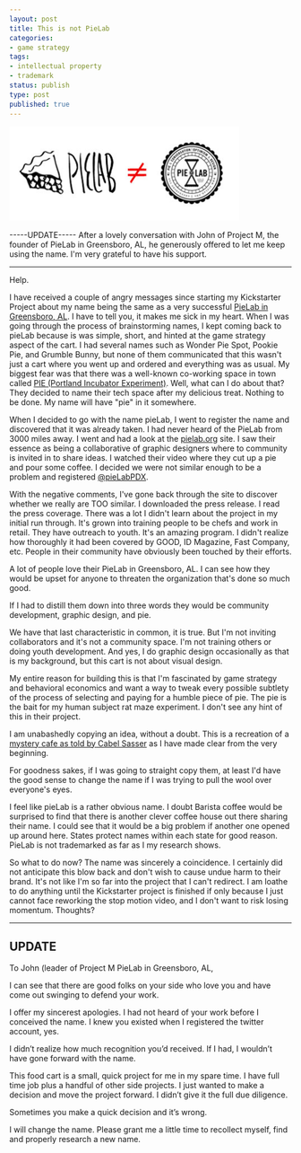 ```yaml
---
layout: post
title: This is not PieLab
categories:
- game strategy
tags:
- intellectual property
- trademark
status: publish
type: post
published: true
---
```

<img src="/img/pielab_controversy3.jpg" alt="pielab_controversy3" title="pielab_controversy3" width="410" height="168" class="aligncenter size-full wp-image-101" />

-----UPDATE-----
After a lovely conversation with John of Project M, the founder of PieLab in Greensboro, AL, he generously offered to let me keep using the name.  I'm very grateful to have his support.

-----------------

Help.

I have received a couple of angry messages since starting my Kickstarter Project about my name being the same as a very successful <a href="http://pielab.org">PieLab in Greensboro, AL</a>. I have to tell you, it makes me sick in my heart. When I was going through the process of brainstorming names, I kept coming back to pieLab because is was simple, short, and hinted at the game strategy aspect of the cart. I had several names such as Wonder Pie Spot, Pookie Pie, and Grumble Bunny, but none of them communicated that this wasn't just a cart where you went up and ordered and everything was as usual. My biggest fear was that there was a well-known co-working space in town called <a href="http://piepdx.com/">PIE (Portland Incubator Experiment)</a>. Well, what can I do about that? They decided to name their tech space after my delicious treat. Nothing to be done. My name will have "pie" in it somewhere.

When I decided to go with the name pieLab, I went to register the name and discovered that it was already taken. I had never heard of the PieLab from 3000 miles away. I went and had a look at the <a href="http://pielab.org">pielab.org</a> site. I saw their essence as being a collaborative of graphic designers where to community is invited in to share ideas. I watched their video where they cut up a pie and pour some coffee. I decided we were not similar enough to be a problem and registered <a href="http://twitter.com/pielabpdx">@pieLabPDX</a>.

With the negative comments, I've gone back through the site to discover whether we really are TOO similar. I downloaded the press release. I read the press coverage. There was a lot I didn't learn about the project in my initial run through. It's grown into training people to be chefs and work in retail. They have outreach to youth. It's an amazing program. I didn't realize how thoroughly it had been covered by GOOD, ID Magazine, Fast Company, etc. People in their community have obviously been touched by their efforts.

A lot of people love their PieLab in Greensboro, AL. I can see how they would be upset for anyone to threaten the organization that's done so much good.

If I had to distill them down into three words they would be community development, graphic design, and pie.

We have that last characteristic in common, it is true. But I'm not inviting collaborators and it's not a community space. I'm not training others or doing youth development. And yes, I do graphic design occasionally as that is my background, but this cart is not about visual design.

My entire reason for building this is that I'm fascinated by game strategy and behavioral economics and want a way to tweak every possible subtlety of the process of selecting and paying for a humble piece of pie. The pie is the bait for my human subject rat maze experiment. I don't see any hint of this in their project.

I am unabashedly copying an idea, without a doubt. This is a recreation of a <a href="http://www.cabel.name/2009/09/kashiwa-mystery-cafe.html">mystery cafe as told by Cabel Sasser</a> as I have made clear from the very beginning.

For goodness sakes, if I was going to straight copy them, at least I'd have the good sense to change the name if I was trying to pull the wool over everyone's eyes.

I feel like pieLab is a rather obvious name. I doubt Barista coffee would be surprised to find that there is another clever coffee house out there sharing their name. I could see that it would be a big problem if another one opened up around here. States protect names within each state for good reason. PieLab is not trademarked as far as I my research shows.

So what to do now? The name was sincerely a coincidence. I certainly did not anticipate this blow back and don't wish to cause undue harm to their brand. It's not like I'm so far into the project that I can't redirect. I am loathe to do anything until the Kickstarter project is finished if only because I just cannot face reworking the stop motion video, and I don't want to risk losing momentum. Thoughts?


-------------
UPDATE
-------------

To John (leader of Project M PieLab in Greensboro, AL,

I can see that there are good folks on your side who love you and have come out swinging to defend your work.

I offer my sincerest apologies. I had not heard of your work before I conceived the name. I knew you existed when I registered the twitter account, yes.

I didn’t realize how much recognition you’d received. If I had, I wouldn’t have gone forward with the name.

This food cart is a small, quick project for me in my spare time. I have full time job plus a handful of other side projects. I just wanted to make a decision and move the project forward. I didn’t give it the full due diligence.

Sometimes you make a quick decision and it’s wrong.

I will change the name. Please grant me a little time to recollect myself, find and properly research a new name.
